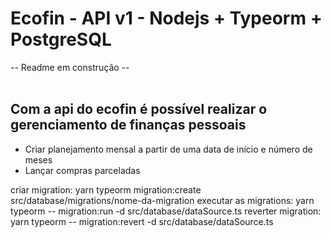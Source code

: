 <h1>Ecofin - API v1 - Nodejs + Typeorm + PostgreSQL</h1>
<span>-- Readme em construção --</span>
<br>
<br>
<h2>Com a api do ecofin é possível realizar o gerenciamento de finanças pessoais</h2>
<ul>
  <li>Criar planejamento mensal a partir de uma data de início e número de meses</li>
  <li>Lançar compras parceladas</li>
</ul>
<span>criar migration: yarn typeorm migration:create src/database/migrations/nome-da-migration</span>
<span> executar as migrations: yarn typeorm -- migration:run -d src/database/dataSource.ts</span>
<span> reverter migration: yarn typeorm -- migration:revert -d src/database/dataSource.ts</span>